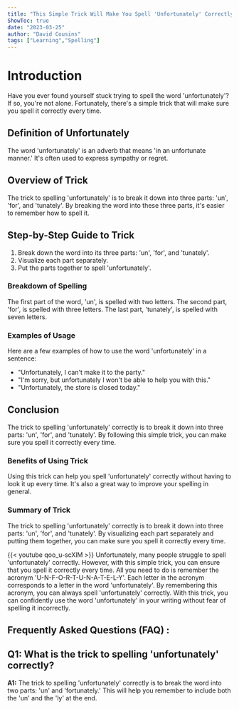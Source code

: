 ```yaml
---
title: "This Simple Trick Will Make You Spell 'Unfortunately' Correctly Every Time!"
ShowToc: true 
date: "2023-03-25"
author: "David Cousins" 
tags: ["Learning","Spelling"]
---
```

# Introduction

Have you ever found yourself stuck trying to spell the word 'unfortunately'? If so, you're not alone. Fortunately, there's a simple trick that will make sure you spell it correctly every time.

## Definition of Unfortunately

The word 'unfortunately' is an adverb that means 'in an unfortunate manner.' It's often used to express sympathy or regret.

## Overview of Trick

The trick to spelling 'unfortunately' is to break it down into three parts: 'un', 'for', and 'tunately'. By breaking the word into these three parts, it's easier to remember how to spell it.

## Step-by-Step Guide to Trick

1. Break down the word into its three parts: 'un', 'for', and 'tunately'.
2. Visualize each part separately.
3. Put the parts together to spell 'unfortunately'.

### Breakdown of Spelling

The first part of the word, 'un', is spelled with two letters. The second part, 'for', is spelled with three letters. The last part, 'tunately', is spelled with seven letters.

### Examples of Usage

Here are a few examples of how to use the word 'unfortunately' in a sentence:

- "Unfortunately, I can't make it to the party."
- "I'm sorry, but unfortunately I won't be able to help you with this."
- "Unfortunately, the store is closed today."

## Conclusion

The trick to spelling 'unfortunately' correctly is to break it down into three parts: 'un', 'for', and 'tunately'. By following this simple trick, you can make sure you spell it correctly every time.

### Benefits of Using Trick

Using this trick can help you spell 'unfortunately' correctly without having to look it up every time. It's also a great way to improve your spelling in general.

### Summary of Trick

The trick to spelling 'unfortunately' correctly is to break it down into three parts: 'un', 'for', and 'tunately'. By visualizing each part separately and putting them together, you can make sure you spell it correctly every time.

{{< youtube qoo_u-scXlM >}} 
Unfortunately, many people struggle to spell 'unfortunately' correctly. However, with this simple trick, you can ensure that you spell it correctly every time. All you need to do is remember the acronym 'U-N-F-O-R-T-U-N-A-T-E-L-Y'. Each letter in the acronym corresponds to a letter in the word 'unfortunately'. By remembering this acronym, you can always spell 'unfortunately' correctly. With this trick, you can confidently use the word 'unfortunately' in your writing without fear of spelling it incorrectly.

## Frequently Asked Questions (FAQ) :
## Q1: What is the trick to spelling 'unfortunately' correctly?

**A1:** The trick to spelling 'unfortunately' correctly is to break the word into two parts: 'un' and 'fortunately.' This will help you remember to include both the 'un' and the 'ly' at the end.





